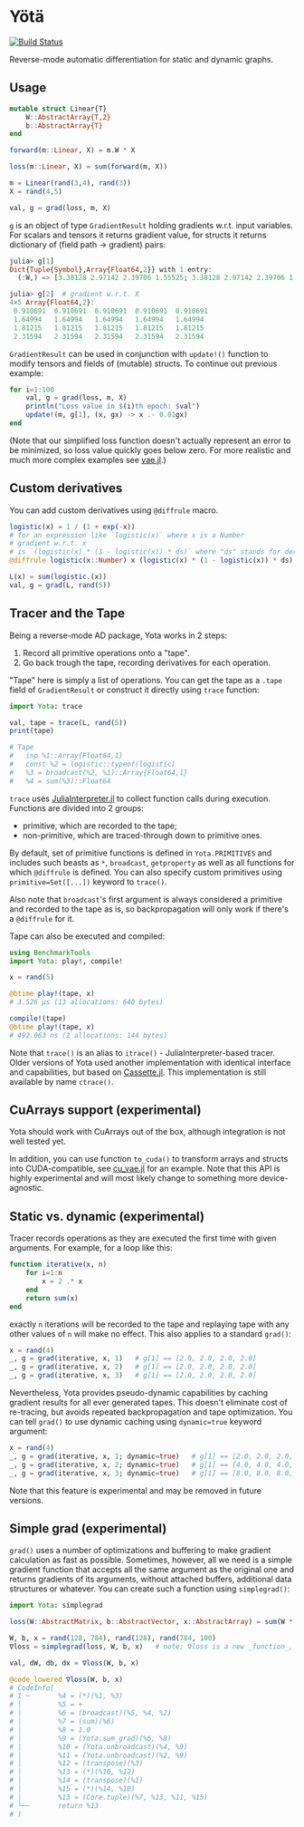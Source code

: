 # Yötä

[![Build Status](https://travis-ci.org/dfdx/Yota.jl.svg?branch=master)](https://travis-ci.org/dfdx/Yota.jl)

Reverse-mode automatic differentiation for static and dynamic graphs.

## Usage

```julia
mutable struct Linear{T}
    W::AbstractArray{T,2}
    b::AbstractArray{T}
end

forward(m::Linear, X) = m.W * X

loss(m::Linear, X) = sum(forward(m, X))

m = Linear(rand(3,4), rand(3))
X = rand(4,5)

val, g = grad(loss, m, X)
```

`g` is an object of type `GradientResult` holding gradients w.r.t. input variables. For scalars
and tensors it returns gradient value, for structs it returns dictionary of
(field path → gradient) pairs:

```julia
julia> g[1]
Dict{Tuple{Symbol},Array{Float64,2}} with 1 entry:
  (:W,) => [3.38128 2.97142 2.39706 1.55525; 3.38128 2.97142 2.39706 1.55525; 3.38128 2.97142 2.39706 1.55525]   # gradient w.r.t. m.W

julia> g[2]  # gradient w.r.t. X
4×5 Array{Float64,2}:
 0.910691  0.910691  0.910691  0.910691  0.910691
 1.64994   1.64994   1.64994   1.64994   1.64994
 1.81215   1.81215   1.81215   1.81215   1.81215
 2.31594   2.31594   2.31594   2.31594   2.31594
```

`GradientResult` can be used in conjunction with `update!()` function to modify tensors and fields of (mutable) structs. To continue out previous example:

```julia
for i=1:100
    val, g = grad(loss, m, X)
    println("Loss value in $(i)th epoch: $val")
    update!(m, g[1], (x, gx) -> x .- 0.01gx)
end
```

(Note that our simplified loss function doesn't actually represent an error to be minimized, so loss value quickly goes below zero. For more realistic and much more complex examples see [vae.jl](https://github.com/dfdx/Yota.jl/blob/master/examples/vae.jl).)

## Custom derivatives

You can add custom derivatives using `@diffrule` macro.

```julia
logistic(x) = 1 / (1 + exp(-x))
# for an expression like `logistic(x)` where x is a Number
# gradient w.r.t. x
# is `(logistic(x) * (1 - logistic(x)) * ds)` where "ds" stands for derivative "dL/dy"
@diffrule logistic(x::Number) x (logistic(x) * (1 - logistic(x)) * ds)

L(x) = sum(logistic.(x))
val, g = grad(L, rand(5))
```

## Tracer and the Tape

Being a reverse-mode AD package, Yota works in 2 steps:

1. Record all primitive operations onto a "tape".
2. Go back trough the tape, recording derivatives for each operation.

"Tape" here is simply a list of operations. You can get the tape as a `.tape` field of `GradientResult` or construct it directly using `trace` function:

```julia
import Yota: trace

val, tape = trace(L, rand(5))
print(tape)

# Tape
#   inp %1::Array{Float64,1}
#   const %2 = logistic::typeof(logistic)
#   %3 = broadcast(%2, %1)::Array{Float64,1}
#   %4 = sum(%3)::Float64
```
`trace` uses [JuliaInterpreter.jl](https://github.com/JuliaDebug/JuliaInterpreter.jl) to collect function calls during execution. Functions are divided into 2 groups:

 * primitive, which are recorded to the tape;
 * non-primitive, which are traced-through down to primitive ones.

By default, set of primitive functions is defined in `Yota.PRIMITIVES` and includes such beasts as `*`, `broadcast`, `getproperty` as well as all functions for which `@diffrule` is defined. You can also specify custom primitives using `primitive=Set([...])` keyword to `trace()`.

Also note that `broadcast`'s first argument is always considered a primitive and recorded to the tape as is, so backpropagation will only work if there's a `@diffrule` for it.

Tape can also be executed and compiled:

```julia
using BenchmarkTools
import Yota: play!, compile!

x = rand(5)

@btime play!(tape, x)
# 3.526 μs (13 allocations: 640 bytes)

compile!(tape)
@btime play!(tape, x)
# 492.063 ns (2 allocations: 144 bytes)
```

Note that `trace()` is an alias to `itrace()` - JuliaInterpreter-based tracer. Older versions of Yota used another implementation with identical interface and capabilities, but based on [Cassette.jl](https://github.com/jrevels/Cassette.jl). This implementation is still available by name `ctrace()`.

## CuArrays support (experimental)

Yota should work with CuArrays out of the box, although integration is not well tested yet.

In addition, you can use function `to_cuda()` to transform arrays and structs into CUDA-compatible, see [cu_vae.jl](https://github.com/dfdx/Yota.jl/blob/master/examples/cu_vae.jl) for an example. Note that this API is highly experimental and will most likely change to something more device-agnostic.


## Static vs. dynamic (experimental)

Tracer records operations as they are executed the first time with given arguments. For example, for a loop like this:

```julia
function iterative(x, n)
    for i=1:n
        x = 2 .* x
    end
    return sum(x)
end
```
exactly `n` iterations will be recorded to the tape and replaying tape with any other values of `n` will make no effect. This also applies to a standard `grad()`:

```julia
x = rand(4)
_, g = grad(iterative, x, 1)   # g[1] == [2.0, 2.0, 2.0, 2.0]
_, g = grad(iterative, x, 2)   # g[1] == [2.0, 2.0, 2.0, 2.0]
_, g = grad(iterative, x, 3)   # g[1] == [2.0, 2.0, 2.0, 2.0]
```

Nevertheless, Yota provides pseudo-dynamic capabilities by caching gradient results for all ever generated tapes. This doesn't eliminate cost of re-tracing, but avoids repeated backpropagation and tape optimization. You can tell `grad()` to use dynamic caching using `dynamic=true` keyword argument:


```julia
x = rand(4)
_, g = grad(iterative, x, 1; dynamic=true)   # g[1] == [2.0, 2.0, 2.0, 2.0]
_, g = grad(iterative, x, 2; dynamic=true)   # g[1] == [4.0, 4.0, 4.0, 4.0]
_, g = grad(iterative, x, 3; dynamic=true)   # g[1] == [8.0, 8.0, 8.0, 8.0]
```

Note that this feature is experimental and may be removed in future versions.


## Simple grad (experimental)

`grad()` uses a number of optimizations and buffering to make gradient calculation as fast as possible. Sometimes, however, all we need is a simple gradient function that accepts all the same argument as the original one and returns gradients of its arguments, without attached buffers, additional data structures or whatever. You can create such a function using `simplegrad()`:

```julia
import Yota: simplegrad

loss(W::AbstractMatrix, b::AbstractVector, x::AbstractArray) = sum(W * x .+ b)

W, b, x = rand(128, 784), rand(128), rand(784, 100)
∇loss = simplegrad(loss, W, b, x)   # note: ∇loss is a new _function_, world age concerns apply

val, dW, db, dx = ∇loss(W, b, x)

@code_lowered ∇loss(W, b, x)
# CodeInfo(
# 1 ─       %4 = (*)(%1, %3)
# │         %5 = +
# │         %6 = (broadcast)(%5, %4, %2)
# │         %7 = (sum)(%6)
# │         %8 = 1.0
# │         %9 = (Yota.sum_grad)(%6, %8)
# │         %10 = (Yota.unbroadcast)(%4, %9)
# │         %11 = (Yota.unbroadcast)(%2, %9)
# │         %12 = (transpose)(%3)
# │         %13 = (*)(%10, %12)
# │         %14 = (transpose)(%1)
# │         %15 = (*)(%14, %10)
# │         %13 = (Core.tuple)(%7, %13, %11, %15)
# └──       return %13
# )
```
